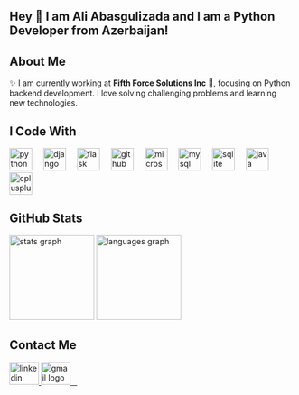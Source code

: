 <h2 align="left">Hey 👋  I am Ali Abasgulizada and I am a Python Developer from Azerbaijan!</h2>

<h2 align="left">About Me</h2>
<p align="left">✨ I am currently working at <strong>Fifth Force Solutions Inc</strong> 🚀, focusing on Python backend development. I love solving challenging problems and learning new technologies.</p>

<h2 align="left">I Code With</h2>
<div align="left">
  <img src="https://cdn.jsdelivr.net/gh/devicons/devicon/icons/python/python-original.svg" height="40" alt="python logo"  />
  <img width="12" />
  <img src="https://cdn.jsdelivr.net/gh/devicons/devicon/icons/django/django-plain.svg" height="40" alt="django logo"  />
  <img width="12" />
  <img src="https://cdn.jsdelivr.net/gh/devicons/devicon/icons/flask/flask-original.svg" height="40" alt="flask logo"  />
  <img width="12" />
  <img src="https://cdn.jsdelivr.net/gh/devicons/devicon/icons/github/github-original.svg" height="40" alt="github logo"  />
  <img width="12" />
  <img src="https://cdn.jsdelivr.net/gh/devicons/devicon/icons/microsoftsqlserver/microsoftsqlserver-plain.svg" height="40" alt="microsoftsqlserver logo"  />
  <img width="12" />
  <img src="https://cdn.jsdelivr.net/gh/devicons/devicon/icons/mysql/mysql-original.svg" height="40" alt="mysql logo"  />
  <img width="12" />
  <img src="https://cdn.jsdelivr.net/gh/devicons/devicon/icons/sqlite/sqlite-original.svg" height="40" alt="sqlite logo"  />
  <img width="12" />
  <img src="https://cdn.jsdelivr.net/gh/devicons/devicon/icons/java/java-original.svg" height="40" alt="java logo"  />
  <img width="12" />
  <img src="https://cdn.jsdelivr.net/gh/devicons/devicon/icons/cplusplus/cplusplus-original.svg" height="40" alt="cplusplus logo"  />
</div>

<h2 align="left">GitHub Stats</h2>
<div align="left">
  <img src="https://github-readme-stats.vercel.app/api?username=Ali-Abasqulizada&show_icons=true&theme=radical" height="150" alt="stats graph"  />
  <img src="https://github-readme-stats.vercel.app/api/top-langs/?username=Ali-Abasqulizada&layout=compact&theme=radical" height="150" alt="languages graph" />
</div>

<h2 align="left">Contact Me</h2>
<div align="left">
  <a href="https://az.linkedin.com/in/ali-abasqulizada-671a64272" target="_blank">
    <img src="https://raw.githubusercontent.com/maurodesouza/profile-readme-generator/master/src/assets/icons/social/linkedin/default.svg" width="52" height="40" alt="linkedin logo"  />
  </a>
  <a href="mailto:aliabasqulu@gmail.com" target="_blank">
    <img src="https://raw.githubusercontent.com/maurodesouza/profile-readme-generator/master/src/assets/icons/social/gmail/default.svg" width="52" height="40" alt="gmail logo"  />
  </a>
</div>
